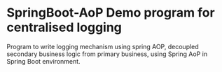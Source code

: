 # SpringBoot-AoP Demo program for centralised logging

Program to write logging mechanism using spring AOP, decoupled secondary business logic from primary business, using Spring AoP in Spring Boot environment.
